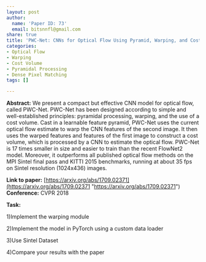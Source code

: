 ```yaml
---
layout: post
author:
  name: 'Paper ID: 73'
  email: bitsnnfl@gmail.com
share: true
title: 'PWC-Net: CNNs for Optical Flow Using Pyramid, Warping, and Cost Volume'
categories:
- Optical Flow
- Warping
- Cost Volume
- Pyramidal Processing
- Dense Pixel Matching
tags: []

---
```

**Abstract:** We present a compact but effective CNN model for optical flow, called PWC-Net. PWC-Net has been designed according to simple and well-established principles: pyramidal processing, warping, and the use of a cost volume. Cast in a learnable feature pyramid, PWC-Net uses the current optical flow estimate to warp the CNN features of the second image. It then uses the warped features and features of the first image to construct a cost volume, which is processed by a CNN to estimate the optical flow. PWC-Net is 17 times smaller in size and easier to train than the recent FlowNet2 model. Moreover, it outperforms all published optical flow methods on the MPI Sintel final pass and KITTI 2015 benchmarks, running at about 35 fps on Sintel resolution (1024x436) images.

**Link to paper:** [https://arxiv.org/abs/1709.02371](https://arxiv.org/abs/1709.02371 "https://arxiv.org/abs/1709.02371")  
**Conference:** CVPR 2018

**Task:**

1)Implement the warping module

2)Implement the model in PyTorch using a custom data loader 

3)Use Sintel Dataset

4)Compare your results with the paper